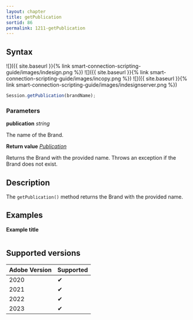 ```yaml
---
layout: chapter
title: getPublication
sortid: 86
permalink: 1211-getPublication
---
```


## Syntax

![]({{ site.baseurl }}{% link smart-connection-scripting-guide/images/indesign.png %}) ![]({{ site.baseurl }}{% link smart-connection-scripting-guide/images/incopy.png %}) ![]({{ site.baseurl }}{% link smart-connection-scripting-guide/images/indesignserver.png %})

```javascript
Session.getPublication(brandName);
```

### Parameters

**publication** _string_

The name of the Brand.

**Return value** _[Publication](../../EntPublication/index.md)_

Returns the Brand with the provided name. Throws an exception if the Brand does not exist.

## Description

The `getPublication()` method returns the Brand with the provided name.

## Examples

**Example title**

```javascript

```

## Supported versions

| Adobe Version | Supported |
| ------------- | --------- |
| 2020          | ✔         |
| 2021          | ✔         |
| 2022          | ✔         |
| 2023          | ✔         |
